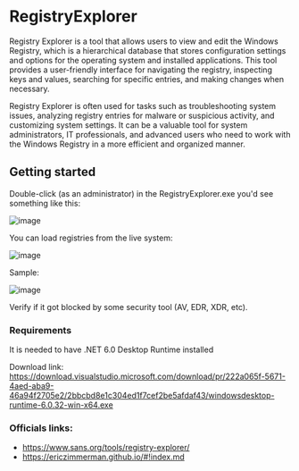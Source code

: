 # RegistryExplorer

Registry Explorer is a tool that allows users to view and edit the Windows Registry, which is a hierarchical database that stores configuration settings and options for the operating system and installed applications. This tool provides a user-friendly interface for navigating the registry, inspecting keys and values, searching for specific entries, and making changes when necessary.

Registry Explorer is often used for tasks such as troubleshooting system issues, analyzing registry entries for malware or suspicious activity, and customizing system settings. It can be a valuable tool for system administrators, IT professionals, and advanced users who need to work with the Windows Registry in a more efficient and organized manner.

## Getting started 
Double-click (as an administrator) in the RegistryExplorer.exe you'd see something like this: 

![image](https://github.com/user-attachments/assets/e238ad8c-4fae-422f-8b11-88b2e10ef568)

You can load  registries from the live system:

![image](https://github.com/user-attachments/assets/fe240e3f-f24f-4129-a9d3-dc19bd83ec09)

Sample:

![image](https://github.com/user-attachments/assets/3316e4e9-8fd9-49fe-966a-b80dcacd4474)

Verify if it got blocked by some security tool (AV, EDR, XDR, etc).

### Requirements 
It is needed to have .NET 6.0 Desktop Runtime installed 

Download link: https://download.visualstudio.microsoft.com/download/pr/222a065f-5671-4aed-aba9-46a94f2705e2/2bbcbd8e1c304ed1f7cef2be5afdaf43/windowsdesktop-runtime-6.0.32-win-x64.exe

### Officials links: 

* https://www.sans.org/tools/registry-explorer/
* https://ericzimmerman.github.io/#!index.md
